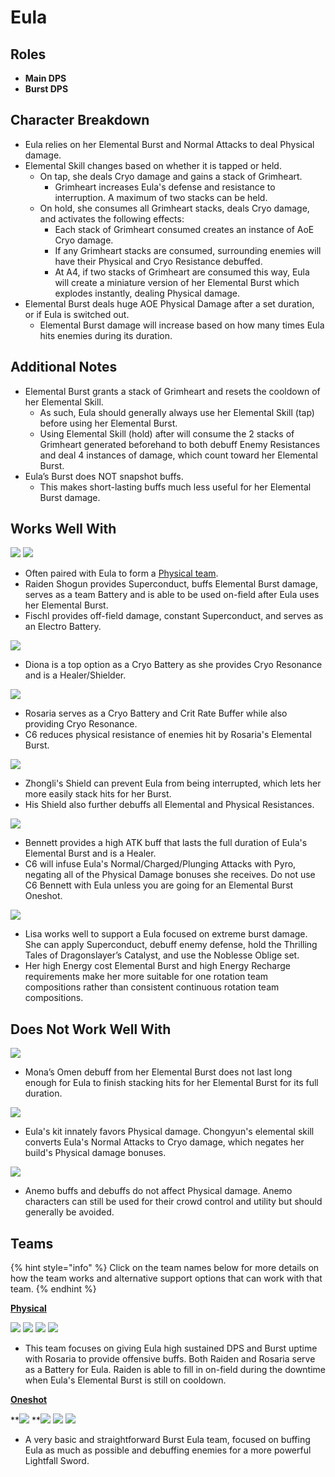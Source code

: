 # Eula

## **Roles**

* **Main DPS**
* **Burst DPS**

## **Character Breakdown**

* Eula relies on her Elemental Burst and Normal Attacks to deal Physical damage.
* Elemental Skill changes based on whether it is tapped or held.
  * On tap, she deals Cryo damage and gains a stack of Grimheart.
    * Grimheart increases Eula's defense and resistance to interruption. A maximum of two stacks can be held.
  * On hold, she consumes all Grimheart stacks, deals Cryo damage, and activates the following effects:
    * Each stack of Grimheart consumed creates an instance of AoE Cryo damage.
    * If any Grimheart stacks are consumed, surrounding enemies will have their Physical and Cryo Resistance debuffed.
    * At A4, if two stacks of Grimheart are consumed this way, Eula will create a miniature version of her Elemental Burst which explodes instantly, dealing Physical damage.
* Elemental Burst deals huge AOE Physical Damage after a set duration, or if Eula is switched out.
  * Elemental Burst damage will increase based on how many times Eula hits enemies during its duration.

## **Additional Notes**

* Elemental Burst grants a stack of Grimheart and resets the cooldown of her Elemental Skill.
  * As such, Eula should generally always use her Elemental Skill (tap) before using her Elemental Burst.
  * Using Elemental Skill (hold) after will consume the 2 stacks of Grimheart generated beforehand to both debuff Enemy Resistances and deal 4 instances of damage, which count toward her Elemental Burst.
* Eula’s Burst does NOT snapshot buffs.
  * This makes short-lasting buffs much less useful for her Elemental Burst damage.

## **Works Well With**

![](../../.gitbook/assets/UI\_AvatarIcon\_Shougun.png) ![](../../.gitbook/assets/UI\_AvatarIcon\_Fischl.png)

* Often paired with Eula to form a [Physical team](../../teams/physical.md).&#x20;
* Raiden Shogun provides Superconduct, buffs Elemental Burst damage, serves as a team Battery and is able to be used on-field after Eula uses her Elemental Burst.
* Fischl provides off-field damage, constant Superconduct, and serves as an Electro Battery.

![](../../.gitbook/assets/UI\_AvatarIcon\_Diona.png)

* Diona is a top option as a Cryo Battery as she provides Cryo Resonance and is a Healer/Shielder.

![](../../.gitbook/assets/UI\_AvatarIcon\_Rosaria.png)

* Rosaria serves as a Cryo Battery and Crit Rate Buffer while also providing Cryo Resonance.
* C6 reduces physical resistance of enemies hit by Rosaria's Elemental Burst.

![](../../.gitbook/assets/UI\_AvatarIcon\_Zhongli.png)

* Zhongli's Shield can prevent Eula from being interrupted, which lets her more easily stack hits for her Burst.
* His Shield also further debuffs all Elemental and Physical Resistances.

![](../../.gitbook/assets/UI\_AvatarIcon\_Bennett.png)

* Bennett provides a high ATK buff that lasts the full duration of Eula's Elemental Burst and is a Healer.
* C6 will infuse Eula's Normal/Charged/Plunging Attacks with Pyro, negating all of the Physical Damage bonuses she receives. Do not use C6 Bennett with Eula unless you are going for an Elemental Burst Oneshot.

![](../../.gitbook/assets/UI\_AvatarIcon\_Lisa.png)

* Lisa works well to support a Eula focused on extreme burst damage. She can apply Superconduct, debuff enemy defense, hold the Thrilling Tales of Dragonslayer’s Catalyst, and use the Noblesse Oblige set.
* Her high Energy cost Elemental Burst and high Energy Recharge requirements make her more suitable for one rotation team compositions rather than consistent continuous rotation team compositions.

## **Does Not Work Well With**

![](../../.gitbook/assets/UI\_AvatarIcon\_Mona.png)&#x20;

* Mona’s Omen debuff from her Elemental Burst does not last long enough for Eula to finish stacking hits for her Elemental Burst for its full duration.

![](../../.gitbook/assets/UI\_AvatarIcon\_Chongyun.png)

* Eula's kit innately favors Physical damage. Chongyun's elemental skill converts Eula's Normal Attacks to Cryo damage, which negates her build's Physical damage bonuses.

![](../../.gitbook/assets/Element\_Anemo.webp)

* Anemo buffs and debuffs do not affect Physical damage. Anemo characters can still be used for their crowd control and utility but should generally be avoided.

## **Teams**

{% hint style="info" %}
Click on the team names below for more details on how the team works and alternative support options that can work with that team.
{% endhint %}

[**Physical**](../../teams/physical.md)

![](../../.gitbook/assets/UI\_AvatarIcon\_Eula.png) ![](../../.gitbook/assets/UI\_AvatarIcon\_Shougun.png) ![](../../.gitbook/assets/UI\_AvatarIcon\_Rosaria.png) ![](../../.gitbook/assets/UI\_AvatarIcon\_Bennett.png)

* This team focuses on giving Eula high sustained DPS and Burst uptime with Rosaria to provide offensive buffs. Both Raiden and Rosaria serve as a Battery for Eula. Raiden is able to fill in on-field during the downtime when Eula's Elemental Burst is still on cooldown.

****[**Oneshot**](broken-reference/)****

****![](../../.gitbook/assets/UI\_AvatarIcon\_Eula.png)** **![](../../.gitbook/assets/UI\_AvatarIcon\_Lisa.png) ![](../../.gitbook/assets/UI\_AvatarIcon\_Xinyan.png) ![](../../.gitbook/assets/UI\_AvatarIcon\_Bennett.png)

* A very basic and straightforward Burst Eula team, focused on buffing Eula as much as possible and debuffing enemies for a more powerful Lightfall Sword.
